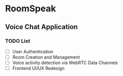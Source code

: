 # RoomSpeak

## Voice Chat Application

### TODO List

- [ ] User Authentication
- [ ] Room Creation and Management
- [ ] Voice activity detection via WebRTC Data Channels
- [ ] Frontend UI/UX Redesign